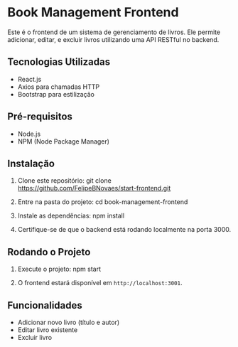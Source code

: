 # Book Management Frontend

Este é o frontend de um sistema de gerenciamento de livros. Ele permite adicionar, editar, e excluir livros utilizando uma API RESTful no backend.

## Tecnologias Utilizadas

- React.js
- Axios para chamadas HTTP
- Bootstrap para estilização

## Pré-requisitos

- Node.js
- NPM (Node Package Manager)

## Instalação

1. Clone este repositório:
   git clone https://github.com/FelipeBNovaes/start-frontend.git

2. Entre na pasta do projeto:
   cd book-management-frontend

3. Instale as dependências:
   npm install

4. Certifique-se de que o backend está rodando localmente na porta 3000.

## Rodando o Projeto

1. Execute o projeto:
   npm start

2. O frontend estará disponível em `http://localhost:3001`.

## Funcionalidades

- Adicionar novo livro (título e autor)
- Editar livro existente
- Excluir livro
